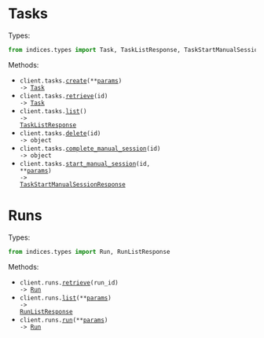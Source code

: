 # Tasks

Types:

```python
from indices.types import Task, TaskListResponse, TaskStartManualSessionResponse
```

Methods:

- <code title="post /v1/tasks">client.tasks.<a href="./src/indices/resources/tasks.py">create</a>(\*\*<a href="src/indices/types/task_create_params.py">params</a>) -> <a href="./src/indices/types/task.py">Task</a></code>
- <code title="get /v1/tasks/{id}">client.tasks.<a href="./src/indices/resources/tasks.py">retrieve</a>(id) -> <a href="./src/indices/types/task.py">Task</a></code>
- <code title="get /v1/tasks">client.tasks.<a href="./src/indices/resources/tasks.py">list</a>() -> <a href="./src/indices/types/task_list_response.py">TaskListResponse</a></code>
- <code title="delete /v1/tasks/{id}">client.tasks.<a href="./src/indices/resources/tasks.py">delete</a>(id) -> object</code>
- <code title="post /v1/tasks/{id}/complete-manual-session">client.tasks.<a href="./src/indices/resources/tasks.py">complete_manual_session</a>(id) -> object</code>
- <code title="post /v1/tasks/{id}/start-manual-session">client.tasks.<a href="./src/indices/resources/tasks.py">start_manual_session</a>(id, \*\*<a href="src/indices/types/task_start_manual_session_params.py">params</a>) -> <a href="./src/indices/types/task_start_manual_session_response.py">TaskStartManualSessionResponse</a></code>

# Runs

Types:

```python
from indices.types import Run, RunListResponse
```

Methods:

- <code title="get /v1/runs/{run_id}">client.runs.<a href="./src/indices/resources/runs.py">retrieve</a>(run_id) -> <a href="./src/indices/types/run.py">Run</a></code>
- <code title="get /v1/runs">client.runs.<a href="./src/indices/resources/runs.py">list</a>(\*\*<a href="src/indices/types/run_list_params.py">params</a>) -> <a href="./src/indices/types/run_list_response.py">RunListResponse</a></code>
- <code title="post /v1/runs">client.runs.<a href="./src/indices/resources/runs.py">run</a>(\*\*<a href="src/indices/types/run_run_params.py">params</a>) -> <a href="./src/indices/types/run.py">Run</a></code>
